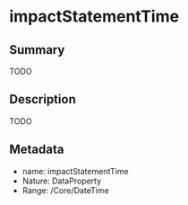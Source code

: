 <!-- Automatically generated by spec-parser v2.0.0 on 2024-01-08T22:20:56.273795+00:00 -->
<!-- SPDX-License-Identifier: Community-Spec-1.0 -->

# impactStatementTime

## Summary

TODO


## Description

TODO


## Metadata

- name: impactStatementTime
- Nature: DataProperty
- Range: /Core/DateTime




